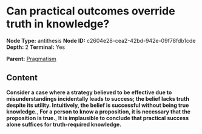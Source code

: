 # Can practical outcomes override truth in knowledge?

**Node Type:** antithesis
**Node ID:** c2604e28-cea2-42bd-942e-09f78fdb1cde
**Depth:** 2
**Terminal:** Yes

**Parent:** [Pragmatism](pragmatism.md)

## Content

**Consider a case where a strategy believed to be effective due to misunderstandings incidentally leads to success; the belief lacks truth despite its utility. Intuitively, the belief is successful without being true knowledge.**, **For a person to know a proposition, it is necessary that the proposition is true.**, **It is implausible to conclude that practical success alone suffices for truth-required knowledge.**
